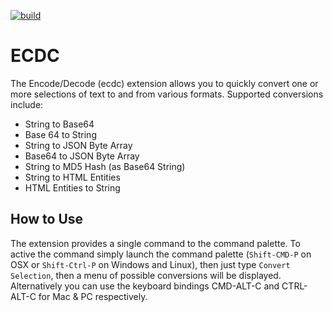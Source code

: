 [![build](https://mitchdenny.visualstudio.com/DefaultCollection/_apis/public/build/definitions/5322347e-5856-4473-92b1-8bd9fbaa9dfb/26/badge)](https://mitchdenny.visualstudio.com/DefaultCollection/ecdc/_build#_a=completed&definitionId=26)

# ECDC

The Encode/Decode (ecdc) extension allows you to quickly convert one or more selections of text to and from various formats. Supported conversions include:

* String to Base64
* Base 64 to String
* String to JSON Byte Array
* Base64 to JSON Byte Array
* String to MD5 Hash (as Base64 String)
* String to HTML Entities
* HTML Entities to String

## How to Use

The extension provides a single command to the command palette. To active the command simply launch the command palette (`Shift-CMD-P` on OSX or `Shift-Ctrl-P` on Windows and Linux), then just type `Convert Selection`, then a menu of possible conversions will be displayed. Alternatively you can use the keyboard bindings CMD-ALT-C and CTRL-ALT-C for Mac & PC respectively.
